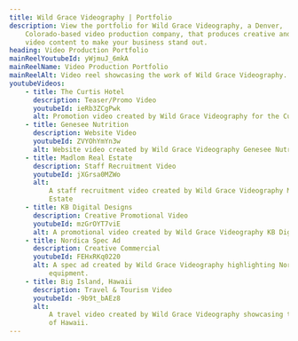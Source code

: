 ```yaml
---
title: Wild Grace Videography | Portfolio
description: View the portfolio for Wild Grace Videography, a Denver,
    Colorado-based video production company, that produces creative and memorable
    video content to make your business stand out.
heading: Video Production Portfolio
mainReelYoutubeId: yWjmuJ_6mkA
mainReelName: Video Production Portfolio
mainReelAlt: Video reel showcasing the work of Wild Grace Videography.
youtubeVideos:
    - title: The Curtis Hotel
      description: Teaser/Promo Video
      youtubeId: ieRb3ZCgPwk
      alt: Promotion video created by Wild Grace Videography for the Curtis Hotel.
    - title: Genesee Nutrition
      description: Website Video
      youtubeId: ZVYOhYmYn3w
      alt: Website video created by Wild Grace Videography Genesee Nutrition.
    - title: Madlom Real Estate
      description: Staff Recruitment Video
      youtubeId: jXGrsa0MZWo
      alt:
          A staff recruitment video created by Wild Grace Videography Madlom Real
          Estate
    - title: KB Digital Designs
      description: Creative Promotional Video
      youtubeId: mzGrOYT7viE
      alt: A promotional video created by Wild Grace Videography KB Digital Designs.
    - title: Nordica Spec Ad
      description: Creative Commercial
      youtubeId: FEHxRKq0220
      alt: A spec ad created by Wild Grace Videography highlighting Nordica ski
          equipment.
    - title: Big Island, Hawaii
      description: Travel & Tourism Video
      youtubeId: -9b9t_bAEz8
      alt:
          A travel video created by Wild Grace Videography showcasing the Big Island
          of Hawaii.
---
```


